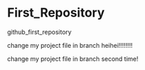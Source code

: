 # First_Repository
github_first_repository

change my project file in branch heihei!!!!!!!!

change my project file in branch second time!
